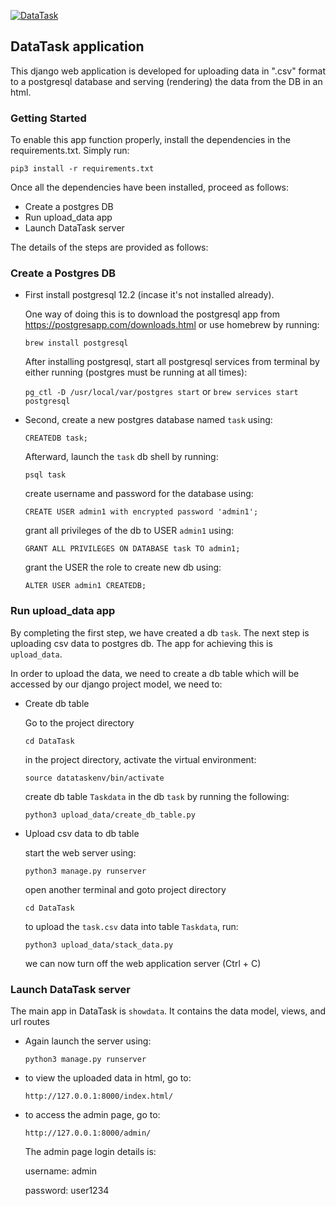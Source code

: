 [![DataTask](https://github.com/olahsymbo/DataTask/actions/workflows/datatask-ci.yml/badge.svg)](https://github.com/olahsymbo/DataTask/actions/workflows/datatask-ci.yml)

## DataTask application 

This django web application is developed for uploading data in ".csv" format to a postgresql database and serving (rendering) the data from the DB in an html.

### Getting Started

To enable this app function properly, install the dependencies in the requirements.txt. Simply run:

`pip3 install -r requirements.txt`

Once all the dependencies have been installed, proceed as follows:

- Create a postgres DB   
- Run upload_data app
- Launch DataTask server

The details of the steps are provided as follows:

### Create a Postgres DB

-  First install postgresql 12.2 (incase it's not installed already).

    One way of doing this is to download the postgresql app from https://postgresapp.com/downloads.html 
    or use homebrew by running:

    `brew install postgresql`

    After installing postgresql, start all postgresql services from terminal by either running (postgres must be running at all times):

    `pg_ctl -D /usr/local/var/postgres start`
    or 
    `brew services start postgresql`

- Second, create a new postgres database named `task` using:

    `CREATEDB task;` 
    
    Afterward, launch the `task` db shell by running:

    `psql task`

    create username and password for the database using:
    
    `CREATE USER admin1 with encrypted password 'admin1';`

    grant all privileges of the db to USER `admin1` using:
    
    `GRANT ALL PRIVILEGES ON DATABASE task TO admin1;`
    
    grant the USER the role to create new db using:
    
    `ALTER USER admin1 CREATEDB;`
    

### Run upload_data app

By completing the first step, we have created a db `task`. The next step is uploading csv data to postgres db. The app for achieving this is `upload_data`.

In order to upload the data, we need to create a db table which will be accessed by our django project model, we need to:

- Create db table

    Go to the project directory 

    `cd DataTask`

    in the project directory, activate the virtual environment:

    `source datataskenv/bin/activate`

    create db table `Taskdata` in the db `task` by running the following: 

    `python3 upload_data/create_db_table.py`

- Upload csv data to db table

    start the web server using:

    `python3 manage.py runserver`

    open another terminal and goto project directory

    `cd DataTask` 

    to upload the `task.csv` data into table `Taskdata`, run:

    `python3 upload_data/stack_data.py`
    
    we can now turn off the web application server (Ctrl + C)

### Launch DataTask server

The main app in DataTask is `showdata`. It contains the data model, views, and url routes

- Again launch the server using:

    `python3 manage.py runserver`

- to view the uploaded data in html, go to:

    `http://127.0.0.1:8000/index.html/`

- to access the admin page, go to:

    `http://127.0.0.1:8000/admin/`

    The admin page login details is:

    username: admin

    password: user1234



